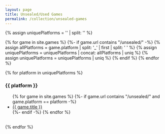 ```yaml
---
layout: page
title: Unsealed/Used Games
permalink: /collection/unsealed-games
---
```


<!-- Creating a distinct list of platforms -->
{% assign uniquePlatforms = '' | split: '' %}

{% for game in site.games %}
  {%- if game.url contains "/unsealed/" -%}
    {% assign allPlatforms = game.platform | split: '_' | first | split: ' ' %}
    {% assign uniquePlatforms = uniquePlatforms | concat: allPlatforms | uniq %}
    {% assign uniquePlatforms = uniquePlatforms | uniq %}
  {% endif %}
{% endfor %}

<!-- Looping through each platform and selecting sealed games only, by path -->
{% for platform in uniquePlatforms %}
  <h3>{{ platform }}</h3>
  <ul>
  {% for game in site.games %}
    {%- if game.url contains "/unsealed/" and game.platform == platform -%}
      <li><a href="{{ site.baseurl }}{{ game.url }}">{{ game.title }}</a></li>
    {%- endif -%}
  {% endfor %}
  </ul>
  <br>
{% endfor %}

<!--

{% for col in site.collections %}
  <p>Collection: {{ col.label }}, {{ col.directory }}</p>
{% endfor %}


# Working
{% for category in site.categories %}
  <h3>{{ category[0] }}</h3>
  <ul>
    {% for post in category[1] %}
      <li><a href="{{ post.url }}">{{ post.title }}</a></li>
    {% endfor %}
  </ul>
{% endfor %}

-->
